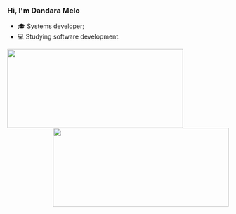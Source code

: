 <p align="left">
 <h3>Hi, I'm Dandara Melo </h3>

+ 🎓 Systems developer;
+ 💻 Studying software development.
</p> 
<a href="https://github.com/dandsmelo">
<img height="180em" width="400em" src="https://github-readme-stats-sigma-five.vercel.app/api?username=dandsmelo&show_icons=true&theme=tokyonight&include_all_commits=true&count_private=true"/>
<img height="180em" width="400em" src="https://github-readme-stats-sigma-five.vercel.app/api/top-langs/?username=dandsmelo&layout=compact&langs_count=7&theme=tokyonight" align="right">
